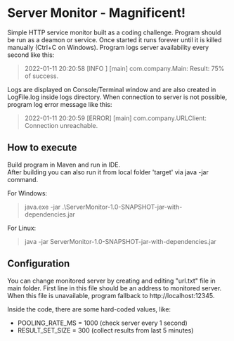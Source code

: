 # Server Monitor - Magnificent!

Simple HTTP service monitor built as a coding challenge.
Program should be run as a deamon or service. Once started it runs forever until it is killed manually (Ctrl+C on Windows).
Program logs server availability every second like this:

> 2022-01-11 20:20:58 [INFO ] [main] com.company.Main: Result: 75% of success.

Logs are displayed on Console/Terminal window and are also created in LogFile.log inside logs directory.
When connection to server is not possible, program log error message like this:

> 2022-01-11 20:20:59 [ERROR] [main] com.company.URLClient: Connection unreachable.


## How to execute

Build program in Maven and run in IDE.   
After building you can also run it from local folder 'target' via java -jar command.

For Windows:
> java.exe -jar .\ServerMonitor-1.0-SNAPSHOT-jar-with-dependencies.jar

For Linux:
> java -jar ServerMonitor-1.0-SNAPSHOT-jar-with-dependencies.jar

## Configuration
You can change monitored server by creating and editing "url.txt" file in main folder.
First line in this file should be an address to monitored server.
When this file is unavailable, program fallback to http://localhost:12345.

Inside the code, there are some hard-coded values, like:

- POOLING_RATE_MS = 1000 (check server every 1 second)
- RESULT_SET_SIZE = 300 (collect results from last 5 minutes)